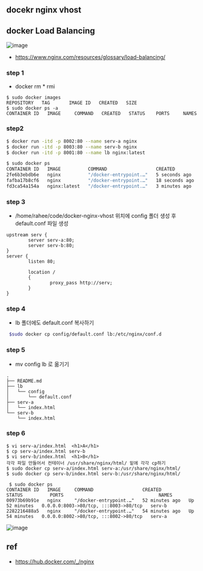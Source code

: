 ## docekr nginx vhost

## docker Load Balancing
![image](https://github.com/raheego/docker-nginx-vhost/assets/54056684/a362f2bb-e476-48b3-8e64-46f63245d80a)
- https://www.nginx.com/resources/glossary/load-balancing/

### step 1
- docker rm * rmi
```
$ sudo docker images
REPOSITORY   TAG       IMAGE ID   CREATED   SIZE
$ sudo docker ps -a
CONTAINER ID   IMAGE     COMMAND   CREATED   STATUS    PORTS     NAMES
```

### step2
```bash
$ docker run -itd -p 8002:80 --name serv-a nginx
$ docker run -itd -p 8003:80 --name serv-b nginx
$ docker run -itd -p 8001:80 --name lb nginx:latest

$ sudo docker ps
CONTAINER ID   IMAGE          COMMAND                  CREATED          STATUS          PORTS                                   NAMES
2fe6b3ebdb6e   nginx          "/docker-entrypoint.…"   5 seconds ago    Up 4 seconds    0.0.0.0:8002->80/tcp, :::8002->80/tcp   serv-a
fafba17b8cf6   nginx          "/docker-entrypoint.…"   18 seconds ago   Up 17 seconds   0.0.0.0:8003->80/tcp, :::8003->80/tcp   serv-b
fd3ca54a154a   nginx:latest   "/docker-entrypoint.…"   3 minutes ago    Up 3 minutes    0.0.0.0:8001->80/tcp, :::8001->80/tcp   lb
```

### step 3
- /home/rahee/code/docker-nginx-vhost 위치에 config 폴더 생성 후 default.conf 파일 생성
  
```
upstream serv {
        server serv-a:80;
        server serv-b:80;
}
server {
        listen 80;

        location /
        {
                proxy_pass http://serv;
        }
}
```

### step 4

- lb 폴더에도 default.conf 복사하기 
```bash
 $sudo docker cp config/default.conf lb:/etc/nginx/conf.d
```

### step 5
-  mv config lb 로 옮기기 
```
.
├── README.md
├── lb
│   └── config
│       └── default.conf
├── serv-a
│   └── index.html
└── serv-b
    └── index.html

```
### step 6
```
$ vi serv-a/index.html  <h1>A</h1>
$ cp serv-a/index.html serv-b
$ vi serv-b/index.html  <h1>B</h1>
각각 파일 만들어서 컨테이너 /usr/share/nginx/html/ 밑에 각각 cp하기
$ sudo docker cp serv-a/index.html serv-a:/usr/share/nginx/html/
$ sudo docker cp serv-b/index.html serv-b:/usr/share/nginx/html/
```
```
 $ sudo docker ps
CONTAINER ID   IMAGE     COMMAND                  CREATED          STATUS          PORTS                                   NAMES
00973b69b91e   nginx     "/docker-entrypoint.…"   52 minutes ago   Up 52 minutes   0.0.0.0:8003->80/tcp, :::8003->80/tcp   serv-b
2282216488a5   nginx     "/docker-entrypoint.…"   54 minutes ago   Up 54 minutes   0.0.0.0:8002->80/tcp, :::8002->80/tcp   serv-a
```
![image](https://github.com/raheego/docker-nginx-vhost/assets/54056684/9bf4cbb9-7447-4ed7-b5de-a04f4877ae56)


## ref
- https://hub.docker.com/_/nginx
